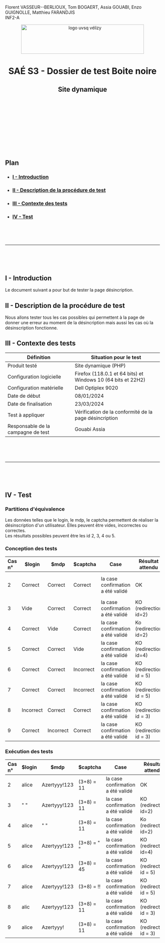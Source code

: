 Florent VASSEUR--BERLIOUX, Tom BOGAERT, Assia GOUABI, Enzo GUIGNOLLE, Matthieu FARANDJIS<br>
INF2-A

<div align="center">
<img height="95" width="400" src="../img/IUT_Velizy_Villacoublay_logo_2020_ecran.png" title="logo uvsq vélizy"/>

# SAÉ S3 - Dossier de test Boite noire 
## Site dynamique 

<br><br>

</div>

<br><br><br><br><br><br><br>

## Plan
- ### [I - Introduction](#I)
- ### [II - Description de la procédure de test](#II)
- ### [III - Contexte des tests](#III)
- ### [IV - Test](#IV)


<br><br><br>

----------

<br><br><br>

## <a name="I"></a>I - Introduction

Le document suivant a pour but de tester la page désincription.
<br>

## <a name="II"></a>II - Description de la procédure de test

Nous allons tester tous les cas possibles qui permettent à la page de donner une erreur au moment de la désincription mais aussi les cas où la désinscription fonctionne.
<br>

## <a name="III"></a>III - Contexte des tests

| Définition                         | Situation pour le test                                           |
|------------------------------------|------------------------------------------------------------------|
| Produit testé                      | Site dynamique (PHP)                                             |
| Configuration logicielle           | Firefox (118.0.1 et 64 bits) et<br/>Windows 10 (64 bits et 22H2) |
| Configuration matérielle           | Dell Optiplex 9020                                               |
| Date de début                      | 08/01/2024                                                       |
| Date de finalisation               | 23/03/2024                                                       |
| Test à appliquer                   | Vérification de la conformité de la page désincription           |
| Responsable de la campagne de test | Gouabi Assia                                                     |


<br><br><br>

----------

<br><br><br>

## <a name="IV"></a>IV - Test

### Partitions d'équivalence 

Les données telles que le login, le mdp, le captcha permettent de réaliser la désinscription d'un utilisateur. Elles peuvent être vides, incorrectes ou correctes. <br>
Les résultats possibles peuvent être les id 2, 3, 4 ou 5. 

### Conception des tests 


| Cas n° | $login    | $mdp      | $captcha  | Case                               | Résultat attendu                               | Résultat obtenu                                      | Commentaires                       |
|:-------|-----------|-----------|-----------|------------------------------------|------------------------------------------------|------------------------------------------------------|------------------------------------|
| 2      | Correct   | Correct   | Correct   | la case confirmation a été validé  | OK                                             | OK                                                   | La déconnexion a bien été effectué |
| 3      | Vide      | Correct   | Correct   | la case confirmation a été validé  | KO (redirection id=2)                          | KO (redirection id=2)                                | $login vide                        |
| 4      | Correct   | Vide      | Correct   | la case confirmation a été validé  | Ko (redirection id=2)                          | Ko (redirection id=2)                                | $mdp est vide                      |
| 5      | Correct   | Correct   | Vide      | la case confirmation a été validé  | KO (redirection id=4)                          | KO (redirection id=4)                                | $captcha est vide                  |
| 6      | Correct   | Correct   | Incorrect | la case confirmation a été validé  | KO (redirection id = 5)                        | KO (redirection id = 5)                              | $captcha est incorrect             |
| 7      | Correct   | Correct   | Incorrect | la case confirmation a été validé  | KO (redirection id = 5)                        | KO (redirection id = 5)                              | $captcha est incorrect             |
| 8      | Incorrect | Correct   | Correct   | la case confirmation a été validé  | KO (redirection id = 3)                        | KO (redirection id = 3)                              | $login incorrect                   |
| 9      | Correct   | Incorrect | Correct   | la case confirmation a été validé  | KO (redirection id = 3)                        | KO (redirection id = 3)                              | $mdp incorrect                     |


### Exécution des tests 


| Cas n° | $login | $mdp         | $captcha    | Case                               | Résultat attendu                               | Résultat obtenu                                      |
|:-------|--------|--------------|-------------|------------------------------------|------------------------------------------------|------------------------------------------------------|
| 2      | alice  | Azertyyy!123 | (3+8) = 11  | la case confirmation a été validé  | OK                                             | OK                                                   |
| 3      | " "    | Azertyyy!123 | (3+8) = 11  | la case confirmation a été validé  | KO (redirection id=2)                          | KO (redirection id=2)                                |
| 4      | alice  | " "          | (3+8) = 11  | la case confirmation a été validé  | Ko (redirection id=2)                          | Ko (redirection id=2)                                |
| 5      | alice  | Azertyyy!123 | (3+8) = " " | la case confirmation a été validé  | KO (redirection id=4)                          | KO (redirection id=4)                                |
| 6      | alice  | Azertyyy!123 | (3+8) = 45  | la case confirmation a été validé  | KO (redirection id = 5)                        | KO (redirection id = 5)                              |
| 7      | alice  | Azertyyy!123 | (3+8) = !!  | la case confirmation a été validé  | KO (redirection id = 5)                        | KO (redirection id = 5)                              |
| 8      | alic   | Azertyyy!123 | (3+8) = 11  | la case confirmation a été validé  | KO (redirection id = 3)                        | KO (redirection id = 3)                              |
| 9      | alice  | Azertyyy!    | (3+8) = 11  | la case confirmation a été validé  | KO (redirection id = 3)                        | KO (redirection id = 3)                              |
